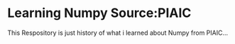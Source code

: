 # Learning Numpy Source:PIAIC

This Respository is just history of what i learned about Numpy from PIAIC...
